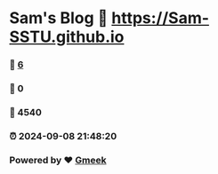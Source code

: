 # Sam's Blog :link: https://Sam-SSTU.github.io 
### :page_facing_up: [6](https://Sam-SSTU.github.io/tag.html) 
### :speech_balloon: 0 
### :hibiscus: 4540 
### :alarm_clock: 2024-09-08 21:48:20 
### Powered by :heart: [Gmeek](https://github.com/Meekdai/Gmeek)
